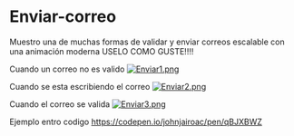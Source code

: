 # Enviar-correo
Muestro una de muchas formas de validar y enviar correos escalable con una animación moderna 
USELO COMO GUSTE!!!!

Cuando un correo no es valido
[![Enviar1.png](https://i.postimg.cc/636VHSZF/Enviar1.png)](https://postimg.cc/xk7b86tP)


Cuando se esta escribiendo el correo
[![Enviar2.png](https://i.postimg.cc/pLxZSkgQ/Enviar2.png)](https://postimg.cc/PP3YpbfN)


Cuando el correo se valida
[![Enviar3.png](https://i.postimg.cc/fynX9Rs7/Enviar3.png)](https://postimg.cc/341dM7dW)



Ejemplo entro codigo 
https://codepen.io/johnjairoac/pen/qBJXBWZ

